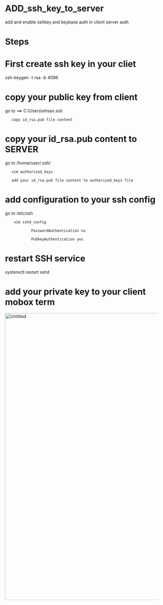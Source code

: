 # ADD_ssh_key_to_server
add and enable sshkey and keybase auth in client server auth

# Steps

# First create ssh key in your cliet
ssh-keygen -t rsa -b 4096

# copy your public key from client
 go to ==> C:\Users\ehsan\.ssh
 
       copy id_rsa.pub file content 
# copy your id_rsa.pub content to SERVER
 go to /home/user/.ssh/
 
       vim authorized_keys

       add your id_rsa.pub file content to authorized_keys file
# add configuration to your ssh config
go to /etc/ssh

        vim sshd_config
        
                PasswordAuthentication no
                
                PubkeyAuthentication yes
# restart SSH service
systemctl restart sshd

# add your private key to your client mobox term 
<img width="941" alt="Untitled" src="https://github.com/user-attachments/assets/a0dfc31b-7d43-4d42-ba17-30a18172631c">
